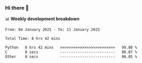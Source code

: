 ### Hi there 👋

<!--
**rajaahdjey/rajaahdjey** is a ✨ _special_ ✨ repository because its `README.md` (this file) appears on your GitHub profile.

Here are some ideas to get you started:

- 🔭 I’m currently working on ...
- 🌱 I’m currently learning ...
- 👯 I’m looking to collaborate on ...
- 🤔 I’m looking for help with ...
- 💬 Ask me about ...
- 📫 How to reach me: ...
- 😄 Pronouns: ...
- ⚡ Fun fact: ...
-->

📊 **Weekly development breakdown**
<!--START_SECTION:waka-->

```txt
From: 04 January 2025 - To: 11 January 2025

Total Time: 8 hrs 42 mins

Python   8 hrs 42 mins   >>>>>>>>>>>>>>>>>>>>>>>>>   99.88 %
C        0 secs          -------------------------   00.07 %
Other    0 secs          -------------------------   00.05 %
```

<!--END_SECTION:waka-->
